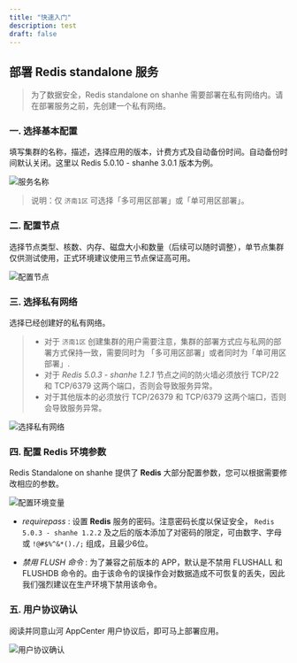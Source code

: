 ```yaml
---
title: "快速入门"
description: test
draft: false
---
```


## 部署 **Redis standalone** 服务

> 为了数据安全，Redis standalone on shanhe 需要部署在私有网络内。请在部署服务之前，先创建一个私有网络。



### 一. 选择基本配置

填写集群的名称，描述，选择应用的版本，计费方式及自动备份时间。自动备份时间默认关闭。这里以 Redis 5.0.10 - shanhe 3.0.1 版本为例。

![服务名称](../../_images/base_step_1.png)

> 说明：仅 `济南1区` 可选择「多可用区部署」或「单可用区部署」。

### 二. 配置节点

选择节点类型、核数、内存、磁盘大小和数量（后续可以随时调整），单节点集群仅供测试使用，正式环境建议使用三节点保证高可用。

![配置节点](../../_images/base_step_2.png) 

### 三. 选择私有网络

选择已经创建好的私有网络。

> - 对于 `济南1区` 创建集群的用户需要注意，集群的部署方式应与私网的部署方式保持一致，需要同时为 「多可用区部署」或者同时为「单可用区部署」.
> - 对于 _Redis 5.0.3 - shanhe 1.2.1_ 节点之间的防火墙必须放行 TCP/22 和 TCP/6379 这两个端口，否则会导致服务异常。
> - 对于其他版本的必须放行 TCP/26379 和 TCP/6379 这两个端口，否则会导致服务异常。

![选择私有网络](../../_images/base_step_3.png)

### 四. 配置 Redis 环境参数

Redis Standalone on shanhe 提供了 **Redis** 大部分配置参数，您可以根据需要修改相应的参数。

![配置环境变量](../../_images/base_step_4.png) 


- _requirepass_ : 设置 **Redis** 服务的密码。注意密码长度以保证安全， `Redis 5.0.3 - shanhe 1.2.2` 及之后的版本添加了对密码的限定，可由数字、字母或 `!@#$%^&*()./;` 组成，且最少6位。

- _禁用 FLUSH 命令_ : 为了兼容之前版本的 APP，默认是不禁用 FLUSHALL 和 FLUSHDB 命令的。由于该命令的误操作会对数据造成不可恢复的丢失，因此我们强烈建议在生产环境下禁用该命令。



### 五. 用户协议确认

阅读并同意山河 AppCenter 用户协议后，即可马上部署应用。

![用户协议确认](../../_images/base_step_5.png) 